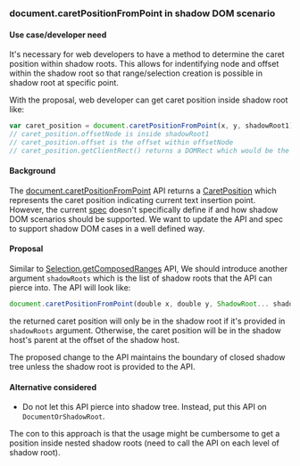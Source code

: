 ### document.caretPositionFromPoint in shadow DOM scenario

#### Use case/developer need
It's necessary for web developers to have a method to determine the caret position within shadow roots. This allows for indentifying node
and offset within the shadow root so that range/selection creation is possible in shadow root at specific point.

With the proposal, web developer can get caret position inside shadow root like:
```js
var caret_position = document.caretPositionFromPoint(x, y, shadowRoot1);
// caret_position.offsetNode is inside shadowRoot1
// caret_position.offset is the offset within offsetNode
// caret_position.getClientRect() returns a DOMRect which would be the caret bounds in shadowRoot1.
```

#### Background

The [document.caretPositionFromPoint](https://www.w3.org/TR/cssom-view-1/#ref-for-dom-document-caretpositionfrompoint-1) API returns a
[CaretPosition](https://www.w3.org/TR/cssom-view-1/#the-caretposition-interface) which represents the caret position indicating current
text insertion point. However, the current [spec](https://www.w3.org/TR/cssom-view-1/#dom-document-caretpositionfrompoint) doesn't
specifically define if and how shadow DOM scenarios should be supported. We want to update the API and spec to support shadow DOM cases
in a well defined way. 

#### Proposal
Similar to [Selection.getComposedRanges](https://w3c.github.io/selection-api/#ref-for-dom-selection-getcomposedranges-1) API, We should
introduce another argument `shadowRoots` which is the list of shadow roots that the API can pierce into. The API will look like:

```js
document.caretPositionFromPoint(double x, double y, ShadowRoot... shadowRoots)
```

the returned caret position will only be in the shadow root if it's provided in `shadowRoots` argument. Otherwise, the caret position will
be in the shadow host's parent at the offset of the shadow host.

The proposed change to the API maintains the boundary of closed shadow tree unless the shadow root is provided to the API.

#### Alternative considered
- Do not let this API pierce into shadow tree. Instead, put this API on `DocumentOrShadowRoot`.

The con to this approach is that the usage might be cumbersome to get a position inside nested shadow roots (need to call the API on each
level of shadow root).
